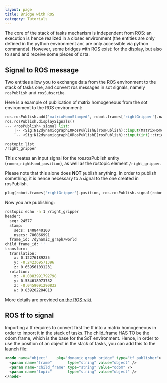 ```yaml
---
layout: page
title: Bridge with ROS
category: Tutorials
---
```


The core of the stack of tasks mechanism is independent from ROS: an execution is hence realized in a closed environment
(the entities are only defined in the python environment and are only accessible via python commands).
However, some bridges with ROS exist: for the display, but also to send and receive some pieces of data.


## Signal to ROS message

Two entities allow you to exchange data from the ROS environment to the stack of tasks one,
and convert ros messages in sot signals, namely `rosPublish` and `rosSubscribe`.

Here is a example of publication of matrix homogeneous from the sot environment to the ROS environment:

```python
ros.rosPublish.add('matrixHomoStamped', robot.frames['rightGripper'].name +'_position', 'right_gripper')
ros.rosPublish.displaySignals()
--- <rosPublish> signal list:
    |-- <Sig:N12dynamicgraph10RosPublishE(rosPublish)::input(MatrixHomo)::romeo_rightHand_position (Type Cst) AUTOPLUGGED
    `-- <Sig:N12dynamicgraph10RosPublishE(rosPublish)::input(int)::trigger (Type Fun)
```

```bash
rostopic list
/right_gripper
```

This creates an input signal for the ros.rosPublish entity (`romeo_rightHand_position`), as well as the rostopic
element `/right_gripper`.

Please note that this alone does **NOT** publish anything. In order to publish something, it is hence necessary to a signal to the one created in rosPublish.

```python
plug(robot.frames['rightGripper'].position, ros.rosPublish.signal(robot.frames['rightGripper'].name +'_position'))
```

Now you are publishing:
```bash
rostopic echo -n 1 /right_gripper
header:
  seq: 24577
  stamp:
    secs: 1408440100
    nsecs: 786866991
  frame_id: /dynamic_graph/world
child_frame_id: ''
transform:
  translation:
    x: 0.12276189235
    y: -0.242369571396
    z: 0.659561031231
  rotation:
    x: -0.0883991792798
    y: 0.534618973732
    z: -0.0459091290832
    w: 0.839202284813
```

More details are provided [on the ROS wiki](http://wiki.ros.org/dynamic_graph_bridge).

## ROS tf to signal
Importing a tf requires to convert first the tf into a matrix homogeneous in order to import it in the stack of tasks.
The child_frame HAS TO be the odom frame, which is the base for the SoT environment.
Hence, in order to use the position of an object in the stack of tasks, you can add
this to the launch file:

```xml
<node name="object"    pkg="dynamic_graph_bridge" type="tf_publisher">
  <param name="frame"       type="string" value="object" />
  <param name="child_frame" type="string" value="odom" />
  <param name="topic"       type="string" value="object" />
</node>
```
